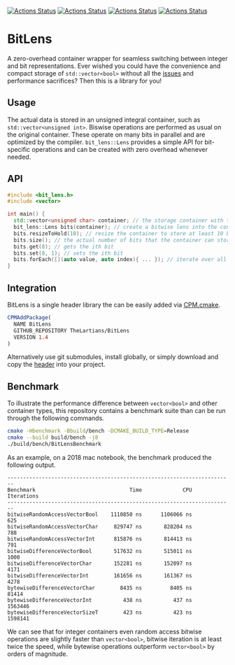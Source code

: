 [![Actions Status](https://github.com/TheLartians/BitLens/workflows/MacOS/badge.svg)](https://github.com/TheLartians/BitLens/actions)
[![Actions Status](https://github.com/TheLartians/BitLens/workflows/Windows/badge.svg)](https://github.com/TheLartians/BitLens/actions)
[![Actions Status](https://github.com/TheLartians/BitLens/workflows/Ubuntu/badge.svg)](https://github.com/TheLartians/BitLens/actions)
[![Actions Status](https://github.com/TheLartians/BitLens/workflows/Style/badge.svg)](https://github.com/TheLartians/BitLens/actions)

# BitLens

A zero-overhead container wrapper for seamless switching between integer and bit representations.
Ever wished you could have the convenience and compact storage of `std::vector<bool>` without all the [issues](http://www.gotw.ca/publications/N1211.pdf) and performance sacrifices?
Then this is a library for you!

## Usage

The actual data is stored in an unsigned integral container, such as `std::vector<unsigned int>`.
Biswise operations are performed as usual on the original container.
These operate on many bits in parallel and are optimized by the compiler.
`bit_lens::Lens` provides a simple API for bit-specific operations and can be created with zero overhead whenever needed.

## API

```cpp
#include <bit_lens.h>
#include <vector>

int main() {
  std::vector<unsigned char> container; // the storage container with the actual data
  bit_lens::Lens bits(container); // create a bitwise lens into the container
  bits.resizeToHold(10); // resize the container to store at least 10 bits
  bits.size(); // the actual number of bits that the container can store
  bits.get(8); // gets the ith bit
  bits.set(8, 1); // sets the ith bit
  bits.forEach([](auto value, auto index){ ... }); // iterate over all bits
}
```

## Integration

BitLens is a single header library the can be easily added via [CPM.cmake](https://github.com/TheLartians/CPM.cmake).

```cmake
CPMAddPackage(
  NAME BitLens
  GITHUB_REPOSITORY TheLartians/BitLens
  VERSION 1.4
)
```

Alternatively use git submodules, install globally, or simply download and copy the [header](include/bit_lens.h) into your project.

## Benchmark

To illustrate the performance difference between `vector<bool>` and other container types, this repository contains a benchmark suite than  can be run through the following commands.

```bash
cmake -Hbenchmark -Bbuild/bench -DCMAKE_BUILD_TYPE=Release
cmake --build build/bench -j8
./build/bench/BitLensBenchmark
```

As an example, on a 2018 mac notebook, the benchmark produced the following output.

```
------------------------------------------------------------------------
Benchmark                              Time             CPU   Iterations
------------------------------------------------------------------------
bitwiseRandomAccessVectorBool    1110850 ns      1106066 ns          625
bitwiseRandomAccessVectorChar     829747 ns       828204 ns          788
bitwiseRandomAccessVectorInt      815876 ns       814413 ns          791
bitwiseDifferenceVectorBool       517632 ns       515011 ns         1000
bitwiseDifferenceVectorChar       152281 ns       152097 ns         4171
bitwiseDifferenceVectorInt        161656 ns       161367 ns         4278
bytewiseDifferenceVectorChar        8435 ns         8405 ns        81414
bytewiseDifferenceVectorInt          438 ns          437 ns      1563446
bytewiseDifferenceVectorSizeT        423 ns          423 ns      1598141
```

We can see that for integer containers even random access bitwise operations are slightly faster than `vector<bool>`, bitwise iteration is at least twice the speed, while bytewise operations outperform `vector<bool>` by orders of magnitude.
